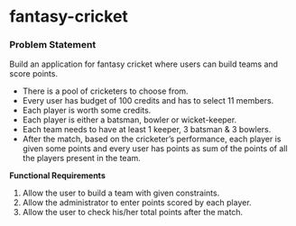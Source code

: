 # fantasy-cricket

### Problem Statement
Build an application for fantasy cricket where users can build teams and score points.

* There is a pool of cricketers to choose from.
* Every user has budget of 100 credits and has to select 11 members.
* Each player is worth some credits.
* Each player is either a batsman, bowler or wicket-keeper.
* Each team needs to have at least 1 keeper, 3 batsman & 3 bowlers.
* After the match, based on the cricketer’s performance, each player is given some points and every user has points as sum of the points of all the players present in the team. 
  
**Functional Requirements**

1.	Allow the user to build a team with given constraints.
2.	Allow the administrator to enter points scored by each player.
3.	Allow the user to check his/her total points after the match. 


